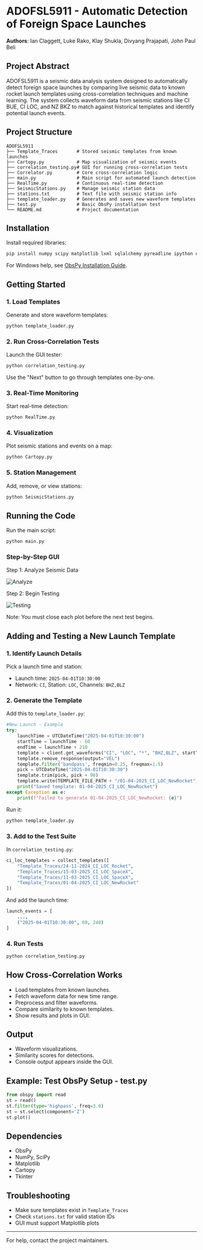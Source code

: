 # ADOFSL5911 - Automatic Detection of Foreign Space Launches

**Authors**: Ian Claggett, Luke Rako, Klay Shukla, Divyang Prajapati, John Paul Beli

## Project Abstract

ADOFSL5911 is a seismic data analysis system designed to automatically detect foreign space launches by comparing live seismic data to known rocket launch templates using cross-correlation techniques and machine learning. The system collects waveform data from seismic stations like CI BUE, CI LOC, and NZ BKZ to match against historical templates and identify potential launch events.

## Project Structure

```
ADOFSL5911
├── Template_Traces       # Stored seismic templates from known launches
├── Cartopy.py            # Map visualization of seismic events
├── correlation_testing.py# GUI for running cross-correlation tests
├── Correlator.py         # Core cross-correlation logic
├── main.py               # Main script for automated launch detection
├── RealTime.py           # Continuous real-time detection
├── SeismicStations.py    # Manage seismic station data
├── stations.txt          # Text file with seismic station info
├── template_loader.py    # Generates and saves new waveform templates
├── test.py               # Basic ObsPy installation test
└── README.md             # Project documentation
```

## Installation

Install required libraries:

```bash
pip install numpy scipy matplotlib lxml sqlalchemy pyreadline ipython obspy
```

For Windows help, see [ObsPy Installation Guide](<https://github.com/obspy/obspy/wiki/Installation-on-windows-using-a-pre-build-package-(pypi)>).

## Getting Started

### 1. Load Templates

Generate and store waveform templates:

```bash
python template_loader.py
```

### 2. Run Cross-Correlation Tests

Launch the GUI tester:

```bash
python correlation_testing.py
```

Use the "Next" button to go through templates one-by-one.

### 3. Real-Time Monitoring

Start real-time detection:

```bash
python RealTime.py
```

### 4. Visualization

Plot seismic stations and events on a map:

```bash
python Cartopy.py
```

### 5. Station Management

Add, remove, or view stations:

```bash
python SeismicStations.py
```

## Running the Code

Run the main script:

```bash
python main.py
```

### Step-by-Step GUI

Step 1: Analyze Seismic Data

![Analyze](image.png)

Step 2: Begin Testing

![Testing](image-1.png)

Note: You must close each plot before the next test begins.

## Adding and Testing a New Launch Template

### 1. Identify Launch Details

Pick a launch time and station:

- Launch time: `2025-04-01T10:30:00`
- Network: `CI`, Station: `LOC`, Channels: `BHZ,BLZ`

### 2. Generate the Template

Add this to `template_loader.py`:

```python
#New Launch - Example
try:
    launchTime = UTCDateTime("2025-04-01T10:30:00")
    startTime = launchTime - 60
    endTime = launchTime + 210
    template = client.get_waveforms("CI", "LOC", "*", "BHZ,BLZ", startTime, endTime, attach_response=True)
    template.remove_response(output="VEL")
    template.filter('bandpass', freqmin=0.25, freqmax=1.5)
    pick = UTCDateTime("2025-04-01T10:30:30")
    template.trim(pick, pick + 90)
    template.write(TEMPLATE_FILE_PATH + "/01-04-2025_CI_LOC_NewRocket", format="MSEED")
    print("Saved template: 01-04-2025_CI_LOC_NewRocket")
except Exception as e:
    print(f"Failed to generate 01-04-2025_CI_LOC_NewRocket: {e}")
```

Run it:

```bash
python template_loader.py
```

### 3. Add to the Test Suite

In `correlation_testing.py`:

```python
ci_loc_templates = collect_templates([
    "Template_Traces/24-11-2024_CI_LOC_Rocket",
    "Template_Traces/15-03-2025_CI_LOC_SpaceX",
    "Template_Traces/11-03-2025_CI_LOC_SpaceX",
    "Template_Traces/01-04-2025_CI_LOC_NewRocket"
])
```

And add the launch time:

```python
launch_events = [
    ...,
    ("2025-04-01T10:30:00", 60, 240)
]
```

### 4. Run Tests

```bash
python correlation_testing.py
```

## How Cross-Correlation Works

- Load templates from known launches.
- Fetch waveform data for new time range.
- Preprocess and filter waveforms.
- Compare similarity to known templates.
- Show results and plots in GUI.

## Output

- Waveform visualizations.
- Similarity scores for detections.
- Console output appears inside the GUI.

## Example: Test ObsPy Setup - test.py

```python
from obspy import read
st = read()
st.filter(type='highpass', freq=3.0)
st = st.select(component='Z')
st.plot()
```

## Dependencies

- ObsPy
- NumPy, SciPy
- Matplotlib
- Cartopy
- Tkinter

## Troubleshooting

- Make sure templates exist in `Template_Traces`
- Check `stations.txt` for valid station IDs
- GUI must support Matplotlib plots

---

For help, contact the project maintainers.
